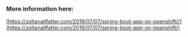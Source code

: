 ### More information here:

[https://zoltanaltfatter.com/2019/07/07/spring-boot-app-on-openshift//](https://zoltanaltfatter.com/2019/07/07/spring-boot-app-on-openshift/)